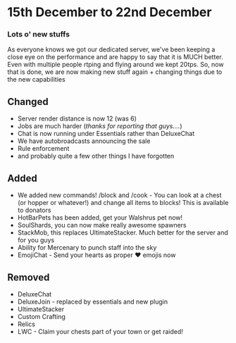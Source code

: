# 15th December to 22nd December

### Lots o' new stuffs
As everyone knows we got our dedicated server, we've been keeping a close eye on the performance and are happy to say that it is MUCH better. Even with multiple people rtping and flying around we kept 20tps.
So, now that is done, we are now making new stuff again + changing things due to the new capabilities

## Changed
* Server render distance is now 12 (was 6)
* Jobs are much harder (_thanks for reporting that guys...._)
* Chat is now running under Essentials rather than DeluxeChat
* We have autobroadcasts announcing the sale
* Rule enforcement
* and probably quite a few other things I have forgotten

## Added
* We added new commands! /block and /cook - You can look at a chest (or hopper or whatever!) and change all items to blocks! This is available to donators
* HotBarPets has been added, get your Walshrus pet now!
* SoulShards, you can now make really awesome spawners
* StackMob, this replaces UltimateStacker. Much better for the server and for you guys
* Ability for Mercenary to punch staff into the sky
* EmojiChat - Send your hearts as proper :heart: emojis now

## Removed
* DeluxeChat
* DeluxeJoin - replaced by essentials and new plugin
* UltimateStacker
* Custom Crafting
* Relics
* LWC - Claim your chests part of your town or get raided!
